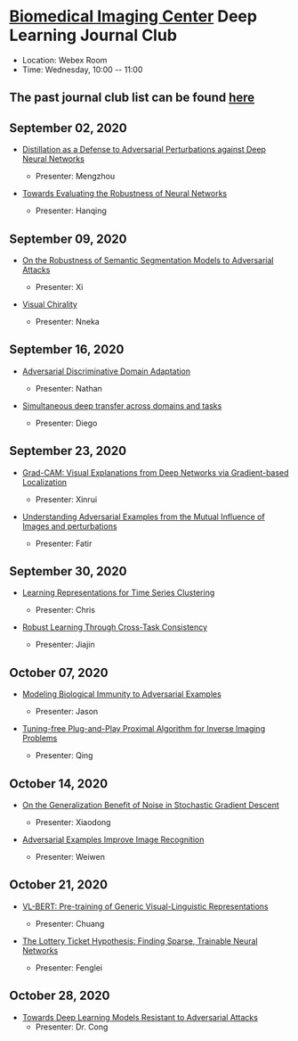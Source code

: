 
# [Biomedical Imaging Center](http://biotech.rpi.edu/centers/bic) Deep Learning Journal Club

* Location: Webex Room
* Time: Wednesday, 10:00 -- 11:00

## The past journal club list can be found [here](past_list.md)




## September 02, 2020

* [Distillation as a Defense to Adversarial Perturbations against Deep Neural Networks](https://arxiv.org/pdf/1511.04508.pdf)
	* Presenter: Mengzhou

* [Towards Evaluating the Robustness of Neural Networks](https://arxiv.org/pdf/1608.04644.pdf)
	* Presenter: Hanqing


## September 09, 2020
* [On the Robustness of Semantic Segmentation Models to Adversarial Attacks](https://arxiv.org/pdf/1711.09856.pdf)
	* Presenter: Xi
	
* [Visual Chirality](https://arxiv.org/pdf/2006.09512.pdf)
	* Presenter: Nneka


## September 16, 2020
* [Adversarial Discriminative Domain Adaptation](https://arxiv.org/pdf/1702.05464.pdf)
	* Presenter: Nathan
	
* [Simultaneous deep transfer across domains and tasks](https://people.eecs.berkeley.edu/~jhoffman/papers/Tzeng_ICCV2015.pdf)
	* Presenter: Diego


## September 23, 2020
* [Grad-CAM: Visual Explanations from Deep Networks via Gradient-based Localization](https://arxiv.org/pdf/1610.02391.pdf)
	* Presenter: Xinrui
	
* [Understanding Adversarial Examples from the Mutual Influence of Images and perturbations](https://openaccess.thecvf.com/content_CVPR_2020/papers/Zhang_Understanding_Adversarial_Examples_From_the_Mutual_Influence_of_Images_and_CVPR_2020_paper.pdf)
	* Presenter: Fatir


## September 30, 2020
* [Learning Representations for Time Series Clustering](https://papers.nips.cc/paper/8634-learning-representations-for-time-series-clustering.pdf)
	* Presenter: Chris
	
* [Robust Learning Through Cross-Task Consistency](https://arxiv.org/pdf/2006.04096.pdf)
	* Presenter: Jiajin

	
## October 07, 2020
* [Modeling Biological Immunity to Adversarial Examples](https://openaccess.thecvf.com/content_CVPR_2020/papers/Kim_Modeling_Biological_Immunity_to_Adversarial_Examples_CVPR_2020_paper.pdf)
	* Presenter: Jason

* [Tuning-free Plug-and-Play Proximal Algorithm for Inverse Imaging Problems](https://arxiv.org/pdf/2002.09611.pdf)
	* Presenter: Qing


## October 14, 2020
* [On the Generalization Benefit of Noise in Stochastic Gradient Descent](https://arxiv.org/pdf/2006.15081.pdf)
	* Presenter: Xiaodong

* [Adversarial Examples Improve Image Recognition](https://arxiv.org/pdf/1911.09665.pdf)
	* Presenter: Weiwen

## October 21, 2020

* [VL-BERT: Pre-training of Generic Visual-Linguistic Representations](https://arxiv.org/pdf/1908.08530.pdf)
	* Presenter: Chuang

* [The Lottery Ticket Hypothesis: Finding Sparse, Trainable Neural Networks](https://arxiv.org/pdf/1803.03635.pdf)
	* Presenter: Fenglei

## October 28, 2020

* [Towards Deep Learning Models Resistant to Adversarial Attacks](https://arxiv.org/pdf/1706.06083.pdf)
	* Presenter: Dr. Cong




